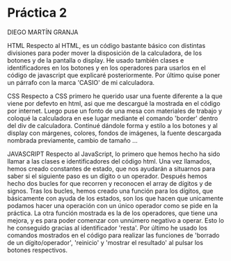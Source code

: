  # Práctica 2

DIEGO MARTÍN GRANJA

 HTML
 Respecto al HTML, es un código bastante básico con distintas divisiones para poder mover la disposición de la calculadora, de los botones y de la pantalla o display. He usado también clases e identificadores en los botones y en los operadores para usarlos en el código de javascript que explicaré posteriormente. Por último quise poner un párrafo con la marca 'CASIO' de mi calculadora.

 CSS
 Respecto a CSS primero he querido usar una fuente diferente a la que viene por defevto en html, asi que me descargué la mostrada en el código por internet. Luego puse un fonto de una mesa con materiales de trabajo y coloqué la calculadora en ese lugar mediante el comando 'border' dentro del div de calculadora.
 Continué dándole forma y estilo a los botones y al display con márgenes, colores, fondos de imágenes, la fuente descargada nombrada previamente, cambio de tamaño ...

 JAVASCRIPT
 Respecto al JavaScript, lo primero que hemos hecho ha sido llamar a las clases e identificadores del código html.
 Una vez llamados, hemos creado constantes de estado, que nos ayudarán a situarnos para saber si el siguiente paso es un dígito o un operador.
 Después hemos hecho dos bucles for que recorren y reconocen el array de dígitos y de signos.
 Tras los bucles, hemos creado una función para los dígitos, que básicamente con ayuda de los estados, son los que hacen que unicamente podamos hacer una operación con un único operador como se pide en la práctica.
 La otra función mostrada es la de los operadores, que tiene una mejora, y es para poder comenzar con unnúmero negativo a operar. Esto lo he conseguido gracias al identificador 'resta'.
 Por último he usado los comandos mostrados en el código para realizar las funciones de 'borrado de un dígito/operador', 'reinicio' y 'mostrar el resultado' al pulsar los botones respectivos.

